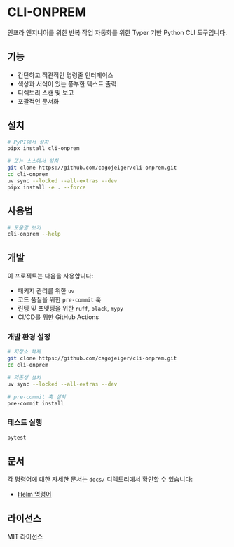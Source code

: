 # CLI-ONPREM

인프라 엔지니어를 위한 반복 작업 자동화를 위한 Typer 기반 Python CLI 도구입니다.

## 기능

- 간단하고 직관적인 명령줄 인터페이스
- 색상과 서식이 있는 풍부한 텍스트 출력
- 디렉토리 스캔 및 보고
- 포괄적인 문서화

## 설치

```bash
# PyPI에서 설치
pipx install cli-onprem

# 또는 소스에서 설치
git clone https://github.com/cagojeiger/cli-onprem.git
cd cli-onprem
uv sync --locked --all-extras --dev
pipx install -e . --force
```

## 사용법

```bash
# 도움말 보기
cli-onprem --help
```

## 개발

이 프로젝트는 다음을 사용합니다:
- 패키지 관리를 위한 `uv`
- 코드 품질을 위한 `pre-commit` 훅
- 린팅 및 포맷팅을 위한 `ruff`, `black`, `mypy`
- CI/CD를 위한 GitHub Actions

### 개발 환경 설정

```bash
# 저장소 복제
git clone https://github.com/cagojeiger/cli-onprem.git
cd cli-onprem

# 의존성 설치
uv sync --locked --all-extras --dev

# pre-commit 훅 설치
pre-commit install
```

### 테스트 실행

```bash
pytest
```

## 문서

각 명령어에 대한 자세한 문서는 `docs/` 디렉토리에서 확인할 수 있습니다:
- [Helm 명령어](docs/helm.md)

## 라이선스

MIT 라이선스
